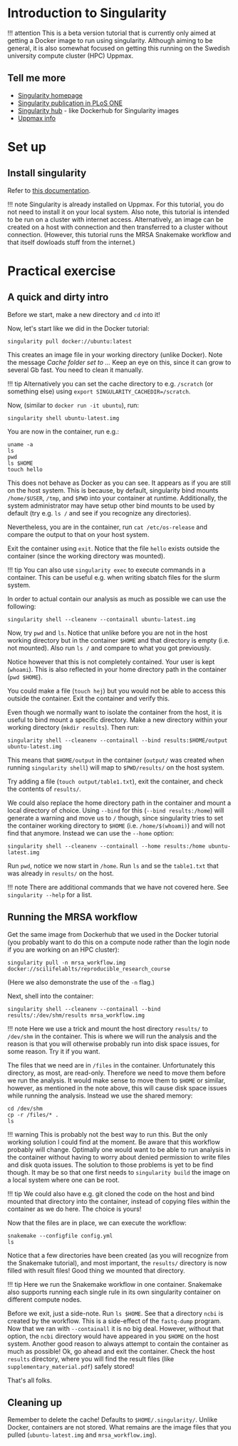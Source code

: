 # Introduction to Singularity

!!! attention
    This is a beta version tutorial that is currently only aimed at getting a Docker image to run using singularity. Although aiming to be general, it is also somewhat focused on getting this running on the Swedish university compute cluster (HPC) Uppmax.

## Tell me more
* [Singularity homepage](http://singularity.lbl.gov/)
* [Singularity publication in PLoS ONE](http://journals.plos.org/plosone/article?id=10.1371/journal.pone.0177459)
* [Singularity hub](https://www.singularity-hub.org) - like Dockerhub for Singularity images
* [Uppmax info](https://www.uppmax.uu.se/support/user-guides/singularity-user-guide/)

# Set up

## Install singularity

Refer to [this documentation](http://singularity.lbl.gov/docs-installation).

!!! note
    Singularity is already installed on Uppmax. For this tutorial, you do not need to install it on your local system. Also note, this tutorial is intended to be run on a cluster with internet access. Alternatively, an image can be created on a host with connection and then transferred to a cluster without connection. (However, this tutorial runs the MRSA Snakemake workflow and that itself dowloads stuff from the internet.)

# Practical exercise

## A quick and dirty intro

Before we start, make a new directory and `cd` into it!  

Now, let's start like we did in the Docker tutorial:

```
singularity pull docker://ubuntu:latest
```

This creates an image file in your working directory (unlike Docker). Note the message *Cache folder set to ...* Keep an eye on this, since it can grow to several Gb fast. You need to clean it manually.

!!! tip
    Alternatively you can set the cache directory to e.g. `/scratch` (or something else) using `export SINGULARITY_CACHEDIR=/scratch`.

Now, (similar to `docker run -it ubuntu`), run:
```
singularity shell ubuntu-latest.img
```

You are now in the container, run e.g.:

```
uname -a
ls
pwd
ls $HOME
touch hello
```

This does not behave as Docker as you can see. It appears as if you are still on the host system. This is because, by default, singularity bind mounts `/home/$USER`, `/tmp`, and `$PWD` into your container at runtime. Additionally, the system administrator may have setup other bind mounts to be used by default (try e.g. `ls /` and see if you recognize any directories).

Nevertheless, you are in the container, run `cat /etc/os-release` and compare the output to that on your host system.

Exit the container using `exit`. Notice that the file `hello` exists outside the container (since the working directory was mounted).

!!! tip
    You can also use `singularity exec` to execute commands in a container. This can be useful e.g. when writing sbatch files for the slurm system. 

In order to actual contain our analysis as much as possible we can use the following:

```
singularity shell --cleanenv --containall ubuntu-latest.img
```

Now, try `pwd` and `ls`. Notice that unlike before you are not in the host working directory but in the container `$HOME` and that directory is empty (i.e. not mounted). Also run `ls /` and compare to what you got previously.

Notice however that this is not completely contained. Your user is kept (`whoami`). This is also reflected in your home directory path in the container (`pwd $HOME`).

You could make a file (`touch hej`) but you would not be able to access this outside the container. Exit the container and verify this.

Even though we normally want to isolate the container from the host, it is useful to bind mount a specific directory. Make a new directory within your working directory (`mkdir results`). Then run:

```
singularity shell --cleanenv --containall --bind results:$HOME/output ubuntu-latest.img
```

This means that `$HOME/output` in the container (`output/` was created when running `singularity shell`) will map to `$PWD/results/` on the host system.

Try adding a file (`touch output/table1.txt`), exit the container, and check the contents of `results/`.

We could also replace the home directory path in the container and mount a local directory of choice. Using `--bind` for this (`--bind results:/home`) will generate a warning and move us to `/` though, since singularity tries to set the container working directory to `$HOME` (i.e. `/home/$(whoami)`) and will not find that anymore. Instead we can use the `--home` option:

```
singularity shell --cleanenv --containall --home results:/home ubuntu-latest.img
```

Run `pwd`, notice we now start in `/home`. Run `ls` and se the `table1.txt` that was already in `results/` on the host.

!!! note
    There are additional commands that we have not covered here. See `singularity --help` for a list.

## Running the MRSA workflow

Get the same image from Dockerhub that we used in the Docker tutorial (you probably want to do this on a compute node rather than the login node if you are working on an HPC cluster):
```
singularity pull -n mrsa_workflow.img docker://scilifelablts/reproducible_research_course
```

(Here we also demonstrate the use of the `-n` flag.)

Next, shell into the container:

```
singularity shell --cleanenv --containall --bind results/:/dev/shm/results mrsa_workflow.img
```

!!! note
    Here we use a trick and mount the host directory `results/` to `/dev/shm` in the container. This is where we will run the analysis and the reason is that you will otherwise probably run into disk space issues, for some reason. Try it if you want.

The files that we need are in `/files` in the container. Unfortunately this directory, as most, are read-only. Therefore we need to move them before we run the analysis. It would make sense to move them to `$HOME` or similar, however, as mentioned in the note above, this will cause disk space issues while running the analysis. Instead we use the shared memory:

```
cd /dev/shm
cp -r /files/* .
ls
```

!!! warning
    This is probably not the best way to run this. But the only working solution I could find at the moment. Be aware that this workflow probably will change. Optimally one would want to be able to run analysis in the container without having to worry about denied permission to write files and disk quota issues. The solution to those problems is yet to be find though. It may be so that one first needs to `singularity build` the image on a local system where one can be root.

!!! tip
    We could also have e.g. git cloned the code on the host and bind mounted that directory into the container, instead of copying files within the container as we do here. The choice is yours!

Now that the files are in place, we can execute the workflow:

```
snakemake --configfile config.yml
ls
```

Notice that a few directories have been created (as you will recognize from the Snakemake tutorial), and most important, the `results/` directory is now filled with result files! Good thing we mounted that directory.

!!! tip
    Here we run the Snakemake workflow in one container. Snakemake also supports running each single rule in its own singularity container on different compute nodes.

Before we exit, just a side-note. Run `ls $HOME`. See that a directory `ncbi` is created by the workflow. This is a side-effect of the `fastq-dump` program. Now that we ran with `--containall` it is no big deal. However, without that option, the `ncbi` directory would have appeared in you `$HOME` on the host system. Another good reason to always attempt to contain the container as much as possible! Ok, go ahead and exit the container. Check the host `results` directory, where you will find the result files (like `supplementary_material.pdf`) safely stored!

That's all folks.

## Cleaning up

Remember to delete the cache! Defaults to `$HOME/.singularity/`. Unlike Docker, containers are not stored. What remains are the image files that you pulled (`ubuntu-latest.img` and `mrsa_workflow.img`).
